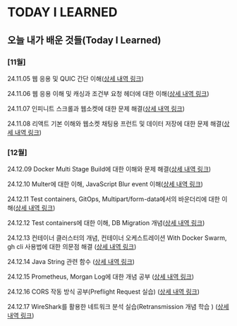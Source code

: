 # TODAY I LEARNED

## 오늘 내가 배운 것들(Today I Learned)

### [11월] 

24.11.05 웹 응용 및 QUIC 간단 이해([상세 내역 링크](https://github.com/100-hours-a-week/stella-til/blob/6218057c88a531b3764cffd09ad58edd99a6154d/Nov/2024-11-05.md))

24.11.06 웹 응용 이해 및 캐싱과 조건부 요청 헤더에 대한 이해([상세 내역 링크](https://github.com/100-hours-a-week/stella-til/blob/ae70db228dbdf3e4f1762f02ed3843f61fff8ea9/Nov/2024-11-06.md))

24.11.07 인피니트 스크롤과 웹소켓에 대한 문제 해결([상세 내역 링크](https://github.com/100-hours-a-week/stella-til/blob/7c83bc6261c1fb12e5a56dbc0e7b47e22d5751bb/Nov/2024-11-07.md))

24.11.08 리액트 기본 이해와 웹소켓 채팅용 프런트 및 데이터 저장에 대한 문제 해결([상세 내역 링크](https://github.com/100-hours-a-week/stella-til/blob/3780ea118888e523ce2baa0f2db5b31c0f862fce/Nov/2024-11-08.md))

### [12월] 
24.12.09 Docker Multi Stage Build에 대한 이해와 문제 해결([상세 내역 링크](https://github.com/100-hours-a-week/stella-til/blob/dfd2ffc26a71a5d459cb2033fe6d2e713b5120b5/Dec/2024-12-09.md))

24.12.10 Multer에 대한 이해, JavaScript Blur event 이해([상세 내역 링크](https://github.com/100-hours-a-week/stella-til/blob/538daf34126c13d0c780a789524e1d7c4dc27f92/Dec/2024-12-10.md))

24.12.11 Test containers, GitOps, Multipart/form-data에서의 바운더리에 대한 이해([상세 내역 링크](https://github.com/100-hours-a-week/stella-til/blob/39a43cc6bf1456bea8f69e6432070a85fe9d96ac/Dec/2024-12-11.md))

24.12.12 Test containers에 대한 이해, DB Migration 개념([상세 내역 링크](https://github.com/100-hours-a-week/stella-til/blob/43ad59f8bb0a6473d9ef9294cd7473ae4f76c8f0/Dec/2024-12-12.md))

24.12.13 컨테이너 클러스터의 개념, 컨테이너 오케스트레이션 With Docker Swarm, gh cli 사용법에 대한 의문점 해결 ([상세 내역 링크](https://github.com/100-hours-a-week/stella-til/blob/9b93c7081baf8f9769ecb8ad402efc9dba38c6d3/Dec/2024-12-13.md))

24.12.14 Java String 관련 함수 ([상세 내역 링크](https://github.com/100-hours-a-week/stella-til/blob/1624f5f3251f577a8a51968b1a341459d90ebde9/Dec/2024-12-14.md))

24.12.15 Prometheus, Morgan Log에 대한 개념 공부 ([상세 내역 링크](https://github.com/100-hours-a-week/stella-til/blob/1fb7e8d45815cfb4b74c9c296f111664eae3801a/Dec/2024-12-15.md))

24.12.16 CORS 작동 방식 공부(Preflight Request 실습) ([상세 내역 링크](https://velog.io/@choiyoorim/CORS의-개념과-방식))

24.12.17 WireShark를 활용한 네트워크 분석 실습(Retransmission 개념 학습 ) ([상세 내역 링크](https://velog.io/@choiyoorim/WireShark를-활용한-네트워크-분석-실습))
